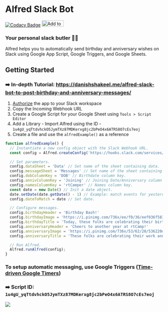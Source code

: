 # Alfred Slack Bot 
[![Codacy Badge](https://app.codacy.com/project/badge/Grade/acee0665d7414dd98b6b8959f1d22852)](https://www.codacy.com/gh/danish17/alfred-slack-bot/dashboard?utm_source=github.com&amp;utm_medium=referral&amp;utm_content=danish17/alfred-slack-bot&amp;utm_campaign=Badge_Grade) 
<a href="https://slack.com/oauth/v2/authorize?scope=incoming-webhook chat:write&client_id=2618518958503.2630472038933"><img alt="Add to Slack" height="20" width="70" src="https://platform.slack-edge.com/img/add_to_slack.png" srcSet="https://platform.slack-edge.com/img/add_to_slack.png 1x, https://platform.slack-edge.com/img/add_to_slack@2x.png 2x" /></a>

### Your personal slack butler 🤵‍♂️ 
Alfred helps you to automatically send birthday and anniversary wishes on Slack using Google App Script, Google Triggers, and Google Sheets.

## Getting Started
### ➡️ In-depth Tutorial: https://danishshakeel.me/alfred-slack-bot-to-post-birthday-and-anniversary-messages/
1. [Authorize](https://slack.com/oauth/v2/authorize?scope=incoming-webhook,chat:write&client_id=2618518958503.2630472038933) the app to your Slack workspace
2. Copy the Incoming Webhook URL
3. Create a Google Script for your Google Sheet using `Tools > Script Editor`
5. Add a Library - Import Alfred using the ID - `1u4gU_yqTtdvhckO5JymTXz87MDKerxg8jc2bPeO4x6ATRS8O7cEs7eoj` 
6. Create a file and use the `alfredExample()` as a reference
```js
function alfredExample() {
  // Instantiate a new config object with the Slack Webhook URL.
  const config = Alfred.createConfig('https://hooks.slack.com/services/T000000000000/B0AAAAAAAAA/ABCDEXYZ123456')

  // Set parameters.
  config.dataSheet = 'Data' // Set name of the sheet containing data.
  config.messageSheet = 'Messages' // Set name of the sheet containing messages.
  config.dobColumnKey = 'DOB' // Birthdate column key.
  config.annivColumnKey = 'Joining' // Joining Date/Anniversary column key.
  config.namesColumnKey = 'rtCamper' // Names column key.
  const date = new Date() // Init a date object.
  date.setDate(date.getDate() - 1) // Example: match events for yesterday.
  config.dateToMatch = date // Set date.

  // Configure messages.
  config.birthdayHeader = 'Birthday Bash!'
  config.birthdayImage = 'https://i.pinimg.com/736x/ee/f0/36/eef036f583e91a438896a377716ea85e.jpg'
  config.birthdayTitle = 'Today, these folks are celebrating their birthdays :birthday::'
  config.anniversaryHeader = 'Cheers to another year at rtCamp!'
  config.anniversaryImage = 'https://i.pinimg.com/736x/53/62/20/536220dd51e9c770b986ba364c13cf27.jpg'
  config.anniversaryTitle = 'These folks are celebrating their work anniversary today :partying_face::'

  // Run Alfred.
  Alfred.runAlfred(config);
}
```
### To setup automatic messaging, use Google Triggers ([Time-driven Google Timers](https://developers.google.com/apps-script/guides/triggers/installable#time-driven_triggers))

### ➡️ Script ID: `1u4gU_yqTtdvhckO5JymTXz87MDKerxg8jc2bPeO4x6ATRS8O7cEs7eoj`

![](https://danishshakeel.me/wp-content/uploads/2021/10/Screenshot-2021-10-24-at-7.28.03-PM.png)
